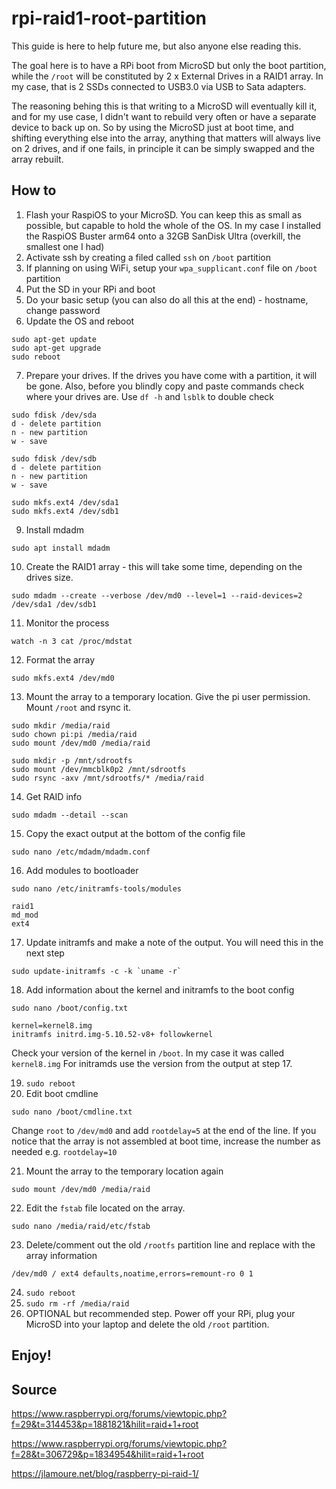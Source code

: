 # rpi-raid1-root-partition

This guide is here to help future me, but also anyone else reading this.

The goal here is to have a RPi boot from MicroSD but only the boot partition, while the `/root` will be constituted by 2 x External Drives in a RAID1 array. In my case, that is 2 SSDs connected to USB3.0 via USB to Sata adapters.

The reasoning behing this is that writing to a MicroSD will eventually kill it, and for my use case, I didn't want to rebuild very often or have a separate device to back up on. So by using the MicroSD just at boot time, and shifting everything else into the array, anything that matters will always live on 2 drives, and if one fails, in principle it can be simply swapped and the array rebuilt.

## How to

1. Flash your RaspiOS to your MicroSD. You can keep this as small as possible, but capable to hold the whole of the OS. In my case I installed the RaspiOS Buster arm64 onto a 32GB SanDisk Ultra (overkill, the smallest one I had)
2. Activate ssh by creating a filed called `ssh` on `/boot` partition
3. If planning on using WiFi, setup your `wpa_supplicant.conf` file on `/boot` partition
4. Put the SD in your RPi and boot
5. Do your basic setup (you can also do all this at the end) - hostname, change password
6. Update the OS and reboot
```
sudo apt-get update
sudo apt-get upgrade
sudo reboot
```
7. Prepare your drives. If the drives you have come with a partition, it will be gone. Also, before you blindly copy and paste commands check where your drives are. Use `df -h` and `lsblk` to double check
```
sudo fdisk /dev/sda
d - delete partition
n - new partition
w - save

sudo fdisk /dev/sdb
d - delete partition
n - new partition
w - save

sudo mkfs.ext4 /dev/sda1
sudo mkfs.ext4 /dev/sdb1
```
9. Install mdadm
```
sudo apt install mdadm
```
10. Create the RAID1 array - this will take some time, depending on the drives size.
```
sudo mdadm --create --verbose /dev/md0 --level=1 --raid-devices=2 /dev/sda1 /dev/sdb1
```
11. Monitor the process
```
watch -n 3 cat /proc/mdstat
```
12. Format the array
```
sudo mkfs.ext4 /dev/md0
```
13. Mount the array to a temporary location. Give the pi user permission. Mount `/root` and rsync it.
```
sudo mkdir /media/raid
sudo chown pi:pi /media/raid
sudo mount /dev/md0 /media/raid

sudo mkdir -p /mnt/sdrootfs
sudo mount /dev/mmcblk0p2 /mnt/sdrootfs
sudo rsync -axv /mnt/sdrootfs/* /media/raid
```
14. Get RAID info
```
sudo mdadm --detail --scan
```
15. Copy the exact output at the bottom of the config file
```
sudo nano /etc/mdadm/mdadm.conf
```
16. Add modules to bootloader 
```
sudo nano /etc/initramfs-tools/modules
```
```
raid1
md_mod
ext4
```
17. Update initramfs and make a note of the output. You will need this in the next step
```
sudo update-initramfs -c -k `uname -r`
```
18. Add information about the kernel and initramfs to the boot config
```
sudo nano /boot/config.txt
```
```
kernel=kernel8.img
initramfs initrd.img-5.10.52-v8+ followkernel
```
Check your version of the kernel in `/boot`. In my case it was called `kernel8.img`
For initramds use the version from the output at step 17.

19. `sudo reboot`
20. Edit boot cmdline
```
sudo nano /boot/cmdline.txt
```
Change `root` to `/dev/md0` and add `rootdelay=5` at the end of the line. If you notice that the array is not assembled at boot time, increase the number as needed e.g. `rootdelay=10`

21. Mount the array to the temporary location again
```
sudo mount /dev/md0 /media/raid
```
22. Edit the `fstab` file located on the array.
```
sudo nano /media/raid/etc/fstab
```
23. Delete/comment out the old `/rootfs` partition line and replace with the array information
```
/dev/md0 / ext4 defaults,noatime,errors=remount-ro 0 1
```
24. `sudo reboot`
25. `sudo rm -rf /media/raid`
26. OPTIONAL but recommended step. Power off your RPi, plug your MicroSD into your laptop and delete the old `/root` partition.

## Enjoy!

## Source
https://www.raspberrypi.org/forums/viewtopic.php?f=29&t=314453&p=1881821&hilit=raid+1+root

https://www.raspberrypi.org/forums/viewtopic.php?f=28&t=306729&p=1834954&hilit=raid+1+root

https://jlamoure.net/blog/raspberry-pi-raid-1/

